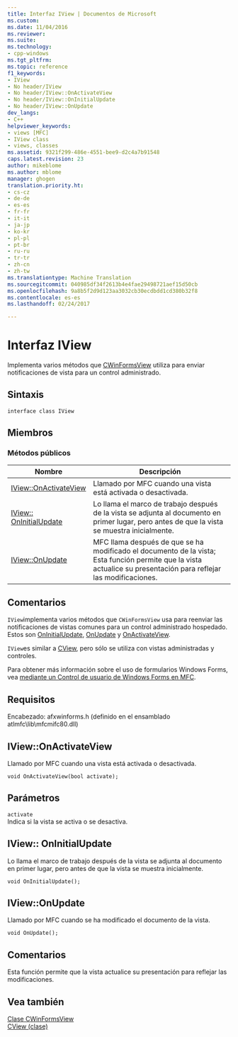 ```yaml
---
title: Interfaz IView | Documentos de Microsoft
ms.custom: 
ms.date: 11/04/2016
ms.reviewer: 
ms.suite: 
ms.technology:
- cpp-windows
ms.tgt_pltfrm: 
ms.topic: reference
f1_keywords:
- IView
- No header/IView
- No header/IView::OnActivateView
- No header/IView::OnInitialUpdate
- No header/IView::OnUpdate
dev_langs:
- C++
helpviewer_keywords:
- views [MFC]
- IView class
- views, classes
ms.assetid: 9321f299-486e-4551-bee9-d2c4a7b91548
caps.latest.revision: 23
author: mikeblome
ms.author: mblome
manager: ghogen
translation.priority.ht:
- cs-cz
- de-de
- es-es
- fr-fr
- it-it
- ja-jp
- ko-kr
- pl-pl
- pt-br
- ru-ru
- tr-tr
- zh-cn
- zh-tw
ms.translationtype: Machine Translation
ms.sourcegitcommit: 040985df34f2613b4e4fae29498721aef15d50cb
ms.openlocfilehash: 9a8b5f2d9d123aa3032cb30ecdbdd1cd380b32f8
ms.contentlocale: es-es
ms.lasthandoff: 02/24/2017

---
```

# <a name="iview-interface"></a>Interfaz IView
Implementa varios métodos que [CWinFormsView](../../mfc/reference/cwinformsview-class.md) utiliza para enviar notificaciones de vista para un control administrado.  
  
## <a name="syntax"></a>Sintaxis  
  
```  
interface class IView  
```  
  
## <a name="members"></a>Miembros  
  
### <a name="public-methods"></a>Métodos públicos  
  
|Nombre|Descripción|  
|----------|-----------------|  
|[IView::OnActivateView](#onactivateview)|Llamado por MFC cuando una vista está activada o desactivada.|  
|[IView:: OnInitialUpdate](#oninitialupdate)|Lo llama el marco de trabajo después de la vista se adjunta al documento en primer lugar, pero antes de que la vista se muestra inicialmente.|  
|[IView::OnUpdate](#onupdate)|MFC llama después de que se ha modificado el documento de la vista; Esta función permite que la vista actualice su presentación para reflejar las modificaciones.|  
  
## <a name="remarks"></a>Comentarios  
 `IView`implementa varios métodos que `CWinFormsView` usa para reenviar las notificaciones de vistas comunes para un control administrado hospedado. Estos son [OnInitialUpdate](#oninitialupdate), [OnUpdate](#onupdate) y [OnActivateView](#onactivateview).  
  
 `IView`es similar a [CView](../../mfc/reference/cview-class.md), pero sólo se utiliza con vistas administradas y controles.  
  
 Para obtener más información sobre el uso de formularios Windows Forms, vea [mediante un Control de usuario de Windows Forms en MFC](../../dotnet/using-a-windows-form-user-control-in-mfc.md).  
  

## <a name="requirements"></a>Requisitos  
 Encabezado: afxwinforms.h (definido en el ensamblado atlmfc\lib\mfcmifc80.dll)  

## <a name="onactivateview"></a>IView::OnActivateView  
Llamado por MFC cuando una vista está activada o desactivada.
```
void OnActivateView(bool activate);
```
## <a name="parameters"></a>Parámetros
`activate`  
Indica si la vista se activa o se desactiva.  

## <a name="oninitialupdate"></a>IView:: OnInitialUpdate
Lo llama el marco de trabajo después de la vista se adjunta al documento en primer lugar, pero antes de que la vista se muestra inicialmente.
```
void OnInitialUpdate();
```

## <a name="onupdate"></a>IView::OnUpdate 
Llamado por MFC cuando se ha modificado el documento de la vista.  
```
void OnUpdate();
```
## <a name="remarks"></a>Comentarios  
Esta función permite que la vista actualice su presentación para reflejar las modificaciones.

## <a name="see-also"></a>Vea también  
 [Clase CWinFormsView](../../mfc/reference/cwinformsview-class.md)   
 [CView (clase)](../../mfc/reference/cview-class.md)

